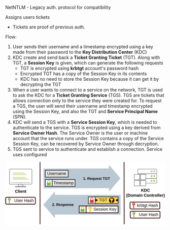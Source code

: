 NetNTLM - Legacy auth. protocol for compatibility

Assigns users tickets
* Tickets are proof of previous auth.

Flow:
1. User sends their username and a timestamp encrypted using a key made from their password to the **Key Distribution Center** (KDC)
2. KDC create and send back a **Ticket Granting Ticket** (TGT). Along with TGT, a **Session Key** is given, which can generate the following requests
	* TGT is encrypted using **krbtgt** account's password hash
	* Encrypted TGT has a copy of the Session Key in its contents
	* KDC has no need to store the Session Key because it can get it by decrypting the TGT
3. When a user wants to connect to a service on the network, TGT is used to ask the KDC for a **Ticket Granting Service** (TGS). TGS are tickets that allows connection only to the service they were created for. To request a TGS, the user will send their username and timestamp encrypted using the Session Key, and also the TGT and **Service Principal Name** (SPN). 
4. KDC will send a TGS with a **Service Session Key**, which is needed to authenticate to the service. TGS is encrypted using a key derived from **Service Owner Hash**. The Service Owner is the user or machine account that the service runs under. TGS contains a copy of the Service Session Key, can be recovered by Service Owner through decryption.
5. TGS sent to service to authenticate and establish a connection. Service uses configured 

![](images/Pasted%20image%2020250512114804.png)